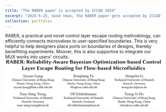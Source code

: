 ```yaml
---
title: "The RABER paper is accepted by ICCAD 2024"
excerpt: "2024-6-25, Good news, the RABER paper gets accepted by ICCAD this year!<br/><img src='/images/raber.png'>"
collection: portfolio
---
```


RABER, a practical and novel control layer escape routing methodology, can efficiently connects microvalves to user-specified boundaries.
This is very helpful to help designers place ports on boundaries of designs, thereby benefitting experiments. 
Moover, this is also supportive to integrate our MUX works into users' circuits.
<br/><img src='/images/raber.png'>

